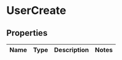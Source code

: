 # UserCreate

## Properties
Name | Type | Description | Notes
------------ | ------------- | ------------- | -------------
